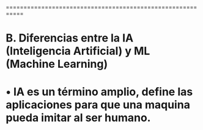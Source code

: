 ===========================================================
# B. Diferencias entre la IA (Inteligencia Artificial) y ML (Machine Learning)

 •	**IA** es un término amplio, define las aplicaciones para que una maquina pueda imitar  al ser humano. 
============================================================